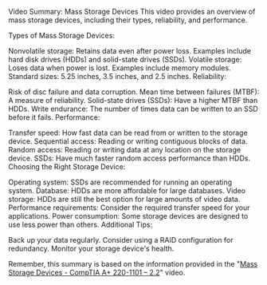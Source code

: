 Video Summary: Mass Storage Devices
This video provides an overview of mass storage devices, including their types, reliability, and performance.

Types of Mass Storage Devices:

Nonvolatile storage: Retains data even after power loss. Examples include hard disk drives (HDDs) and solid-state drives (SSDs).
Volatile storage: Loses data when power is lost. Examples include memory modules.
Standard sizes: 5.25 inches, 3.5 inches, and 2.5 inches.
Reliability:

Risk of disc failure and data corruption.
Mean time between failures (MTBF): A measure of reliability.
Solid-state drives (SSDs): Have a higher MTBF than HDDs.
Write endurance: The number of times data can be written to an SSD before it fails.
Performance:

Transfer speed: How fast data can be read from or written to the storage device.
Sequential access: Reading or writing contiguous blocks of data.
Random access: Reading or writing data at any location on the storage device.
SSDs: Have much faster random access performance than HDDs.
Choosing the Right Storage Device:

Operating system: SSDs are recommended for running an operating system.
Database: HDDs are more affordable for large databases.
Video storage: HDDs are still the best option for large amounts of video data.
Performance requirements: Consider the required transfer speed for your applications.
Power consumption: Some storage devices are designed to use less power than others.
Additional Tips:

Back up your data regularly.
Consider using a RAID configuration for redundancy.
Monitor your storage device's health.

Remember, this summary is based on the information provided in the "[Mass Storage Devices - CompTIA A+ 220-1101 – 2.2](https://www.youtube.com/watch?v=AKQp2P3ahGA)" video.
